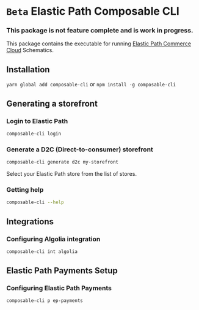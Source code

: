 # `Beta` Elastic Path Composable CLI

### This package is not feature complete and is work in progress.

This package contains the executable for running [Elastic Path Commerce Cloud](https://www.elasticpath.com/) Schematics.

## Installation

`yarn global add composable-cli` or `npm install -g composable-cli`

## Generating a storefront

### Login to Elastic Path 

```bash
composable-cli login
```

### Generate a D2C (Direct-to-consumer) storefront

```bash
composable-cli generate d2c my-storefront
```

Select your Elastic Path store from the list of stores.

### Getting help

```bash
composable-cli --help
```

## Integrations

### Configuring Algolia integration

```bash
composable-cli int algolia
```

## Elastic Path Payments Setup

### Configuring Elastic Path Payments

```bash
composable-cli p ep-payments
```